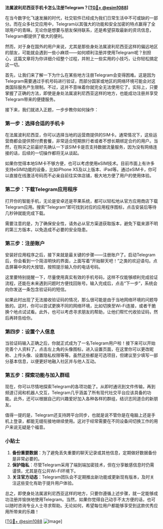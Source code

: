 **法属波利尼西亚手机卡怎么注册Telegram？[[TG💪+ @esim1088](https://t.me/s/esim1088)]**

在当今数字化飞速发展的时代，社交软件已经成为我们日常生活中不可或缺的一部分。而在众多社交应用中，Telegram以其强大的功能和安全加密的特点赢得了全球用户的青睐。无论你是想要与朋友保持联系，还是希望获取最新的资讯信息，Telegram都提供了极大的便利。

然而，对于身在国外的用户来说，尤其是那些身处法属波利尼西亚这样的偏远地区的朋友，可能就会遇到一些小麻烦——如何顺利注册并使用Telegram呢？别担心，这篇文章将为你详细介绍整个过程，并附上一些实用的小技巧，让你轻松搞定这一切。

首先，让我们来了解一下为什么在某些地方注册Telegram会变得困难。这是因为Telegram需要通过手机号码进行验证，而部分国家或地区的网络环境可能会对这类国际服务产生限制。不过，这并不意味着你就完全无法使用它了。实际上，只要掌握了正确的方法，即使是身处法属波利尼西亚这样的地方，也能成功注册并享受Telegram带来的便捷服务。

接下来，我们就进入正题，一步步教你如何操作：

### 第一步：选择合适的手机卡

在法属波利尼西亚，你可以选择当地的运营商提供的SIM卡。通常情况下，这些运营商都会提供预付费套餐，非常适合短期旅行者或者不想长期绑定合约的用户。当然，在购买之前最好先确认一下该SIM卡是否支持数据流量服务，因为没有网络连接的话，后续的一切操作都将无从谈起。

如果你觉得本地SIM卡不够方便，也可以考虑使用eSIM技术。目前市面上有许多支持eSIM功能的设备，比如iPhone XS及以上版本、iPad等。通过eSIM卡，你可以直接在线激活号码而不必亲自前往实体店铺，极大地方便了用户的使用体验。

### 第二步：下载Telegram应用程序

打开你的智能手机，无论是安卓还是苹果系统，都可以轻松地从官方应用商店下载Telegram应用。搜索“Telegram”即可找到对应的应用程序图标，点击安装后等待几秒钟就能完成下载。

需要注意的是，为了确保安全性，请务必从官方渠道获取版本，避免下载来源不明的第三方版本，以免造成不必要的安全隐患。

### 第三步：注册账户

安装好应用程序之后，接下来就是最关键的步骤——注册账户了。启动Telegram后，你会看到一个简洁明快的界面，上面写着“开始聊天吧！”之类的欢迎语句。点击屏幕中央的大按钮，按照提示输入你的电话号码。

这里要特别提醒一下，尽量使用真实有效的手机号码，这样不仅能够顺利完成验证流程，还能在未来遇到问题时方便找回账号。输入完成后，点击“下一步”，系统会向你发送一条包含验证码的短信。

如果此时出现了无法接收验证码的情况，那么很可能是由于当地网络环境的问题导致的。这时，你可以尝试更换不同的网络环境，比如切换至Wi-Fi连接，或者干脆换个地点试试看。此外，也可以考虑寻求朋友的帮助，让他们帮忙代收验证码，然后再转告给你。

### 第四步：设置个人信息

当验证码输入正确之后，你就正式成为了一名Telegram用户啦！接下来可以开始完善个人资料了。点击左上角的头像图标，进入设置页面，在这里你可以更改昵称、上传头像、设置隐私权限等等。虽然这些都是可选项目，但建议至少填写一部分基本信息，以便更好地融入社区并与他人互动。

### 第五步：探索功能与加入群组

现在，你可以尽情地探索Telegram的各项功能了。从即时通讯到文件传输，再到频道订阅和机器人交互，Telegram几乎涵盖了所有现代社交平台应该具备的功能。此外，还可以根据自己的兴趣爱好加入各种各样的群组，结识志同道合的新朋友。

值得一提的是，Telegram还支持跨平台同步，也就是说不管你是在电脑上还是手机上登录，都能无缝衔接地继续使用。这对于经常需要在不同设备间切换工作的用户来说无疑是个福音。

### 小贴士

1. **备份重要数据**：为了避免丢失重要的聊天记录或其他信息，定期做好数据备份是非常必要的。
2. **保护隐私**：尽管Telegram采用了端到端加密技术，但在分享敏感信息时仍需谨慎，尤其是在公共Wi-Fi环境下。
3. **关注官方动态**：Telegram团队会不定期推出新功能或更新现有版本，及时关注这些变化有助于提升用户体验。

总之，即使身处法属波利尼西亚这样的地方，只要你遵循上述步骤，就一定能够成功注册并愉快地使用Telegram。当然，如果你觉得自己动手不太方便的话，也可以随时咨询专业人士寻求帮助。无论如何，希望每位用户都能够享受到这款优秀应用所带来的乐趣！

[[TG💪+ @esim1088](https://t.me/s/esim1088) ![Image](https://i.postimg.cc/4NQfJmqS/Snipaste-2025-05-13-00-14-12.png)]